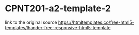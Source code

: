 # CPNT201-a2-template-2
link to the original source
https://htmltemplates.co/free-html5-templates/lhander-free-responsive-html5-template

